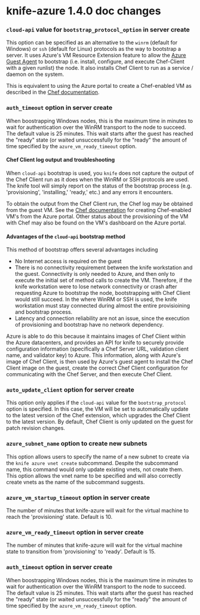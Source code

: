 <!---
This file is reset every time a new release is done. This file describes changes that have not yet been released.

Example Doc Change:
### Headline for the required change
Description of the required change.
-->

# knife-azure 1.4.0 doc changes

### `cloud-api` value for `bootstrap_protocol_option` in server create
This option can be specified as an alternative to the `winrm`
(default for Windows) or `ssh` (default for Linux) protocols as the way to
bootstrap a server. It uses Azure's VM Resource Extension feature to allow the
[Azure Guest Agent](http://blogs.msdn.com/b/mast/archive/2014/02/17/bginfo-guest-agent-extension-for-azure-vms.aspx) to bootstrap (i.e. install, configure, and execute Chef-Client with a given
runlist) the node. It also installs Chef Client to run as a service / daemon
on the system.

This is equivalent to using the Azure portal to create a Chef-enabled VM as
described in the [Chef documentation](https://docs.chef.io/azure_portal.html).

### `auth_timeout` option in server create
When boostrapping Windows nodes, this is the maximum time in minutes to wait
for authentication over the WinRM transport
to the node to succeed. The default value is 25 minutes. This wait starts
after the guest has reached the "ready" state (or waited unsuccessfully for
the "ready" the amount of time specified by the `azure_vm_ready_timeout` option.

#### Chef Client log output and troubleshooting
When `cloud-api` bootstrap is used, you `knife` does not capture the output of
the Chef Client run as it does when the WinRM or SSH protocols are used. The
knife tool will simply report on the status of the bootstrap process (e.g.
'provisioning', 'installing,' 'ready,' etc.) and any errors it encounters.

To obtain the output from the Chef Client run, the Chef log may be obtained from
the guest VM. See the [Chef documentation](https://docs.chef.io/azure_portal.html#log-files) for
creating Chef-enabled VM's from the Azure portal. Other status about the
provisioning of the VM with Chef may also be found on the VM's dashboard on
the Azure portal.

#### Advantages of the `cloud-api` bootstrap method
This method of bootstrap offers several advantages including

* No Internet access is required on the guest
* There is no connectivity requirement between the knife workstation and the
guest. Connectivity is only needed to Azure, and then only to execute the
initial set of method calls to create the VM. Therefore, if the knife
workstation were to lose network connectivity or crash after requesting Azure
to bootstrap the node, bootstrapping with Chef Client would still succeed. In
the where WinRM or SSH is used, the knife workstation must stay connected
during almost the entire provisioining and bootstrap process.
* Latency and connection reliability are not an issue, since the execution of
provisioning and bootstrap have no network dependency.

Azure is able to do this because it maintains images of Chef Client within the
Azure datacenters, and provides an API for knife to securely provide configuration
information (specifically a Chef Server URL, validation client name, and
validator key) to Azure. This information, along with Azure's image of Chef
Client, is then used by Azure's guest agent to install the Chef Client image
on the guest, create the correct Chef Client configuration for communicating
with the Chef Server, and then execute Chef Client.

### `auto_update_client` option for server create
This option only applies if the `cloud-api` value for the `bootstrap_protocol`
option is specified. In this case, the VM will be set to automatically update
to the latest version of the Chef extension, which upgrades the Chef Client to
the latest version. By default, Chef Client is only updated on the guest for
patch revision changes.

### `azure_subnet_name` option to create new subnets
This option allows users to specify the name of a new subnet to create via the
`knife azure vnet create` subcommand. Despite the subcommand name, this command would
only update existing vnets, not create them. This option allows the vnet name
to be specified and will also correctly create vnets as the name of the
subcommand suggests.

### `azure_vm_startup_timeout` option in server create
The number of minutes that knife-azure will wait for the virtual machine to reach the 'provisioning' state. Default is 10.

### `azure_vm_ready_timeout` option in server create
The number of minutes that knife-azure will wait for the virtual machine state to transition from 'provisioning' to 'ready'. Default is 15.

### `auth_timeout` option in server create
When boostrapping Windows nodes, this is the maximum time in minutes to wait
for authentication over the WinRM transport
to the node to succeed. The default value is 25 minutes. This wait starts
after the guest has reached the "ready" state (or waited unsuccessfully for
the "ready" the amount of time specified by the `azure_vm_ready_timeout` option.
